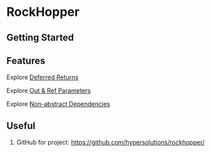 # RockHopper

## Getting Started

## Features

Explore [Deferred Returns](Readme.DeferredReturns.md)

Explore [Out & Ref Parameters](Readme.OutAndRefParameters.md)

Explore [Non-abstract Dependencies](Readme.NonAbstractClassDependencies.md)

## Useful

1. GitHub for project: https://github.com/hypersolutions/rockhopper/